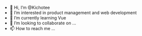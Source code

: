 - 👋 Hi, I’m @Kichotee
- 👀 I’m interested in product management and web development
- 🌱 I’m currently learning Vue 
- 💞️ I’m looking to collaborate on ...
- 📫 How to reach me ...

<!---
Kichotee/Kichotee is a ✨ special ✨ repository because its `README.md` (this file) appears on your GitHub profile.
You can click the Preview link to take a look at your changes.
--->
